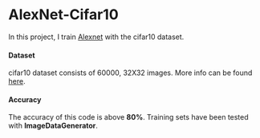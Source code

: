 # AlexNet-Cifar10

In this project, I train [Alexnet](https://www.learnopencv.com/understanding-alexnet/) with the cifar10 dataset.

#### Dataset
 
cifar10 dataset consists of 60000, 32X32 images. More info can be found [here](https://www.cs.toronto.edu/~kriz/cifar.html).
#### Accuracy

The accuracy of this code is above **80%**. Training sets have been tested with **ImageDataGenerator**. 
